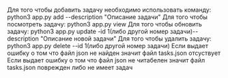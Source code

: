 Для того чтобы добавить задачу необходимо использовать команду: python3 app.py add --description "Описание задачи"
Для того чтобы посмотреть задачу: python3 app.py view
Для того чтобы обновить задачу: python3 app.py update -id 1(либо другой номер задачи)--description "Описание новой задачи"
Для того чтобы удалить задачу: python3 app.py delete --id 1(либо другой номер задачи) 
Если выдает ошибку о том что файл json не найден значит файл tasks.json отсуствует
Если выдает ошибку о том что файл json не читабелен значит файл tasks.json поврежден либо не имеет задач

